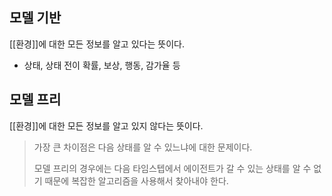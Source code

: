 ## 모델 기반
[[환경]]에 대한 모든 정보를 알고 있다는 뜻이다.
- 상태, 상태 전이 확률, 보상, 행동, 감가율 등

## 모델 프리
[[환경]]에 대한 모든 정보를 알고 있지 않다는 뜻이다.

>가장 큰 차이점은 다음 상태를 알 수 있느냐에 대한 문제이다.
>
> 모델 프리의 경우에는 다음 타임스텝에서 에이전트가 갈 수 있는 상태를 알 수 없기 때문에 복잡한 알고리즘을 사용해서 찾아내야 한다.